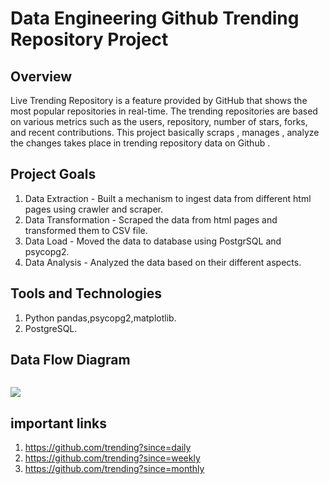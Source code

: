 # Data Engineering Github Trending Repository Project

## Overview

Live Trending Repository is a feature provided by GitHub that shows the most popular repositories in real-time. The trending repositories are based on various metrics such as the users, repository, number of stars, forks, and recent contributions.
This project basically scraps , manages , analyze the changes takes place in trending repository data on Github .

## Project Goals
1. Data Extraction - Built a mechanism to ingest data from different html pages using crawler and scraper. 
2.  Data Transformation - Scraped the data from html pages and transformed them to CSV file.
3.  Data Load - Moved the data to database using PostgrSQL and psycopg2.
4.  Data Analysis -  Analyzed the data based on their different aspects.

## Tools and Technologies
1. Python pandas,psycopg2,matplotlib.
2. PostgreSQL.

## Data Flow Diagram
<code> <img src="https://github.com/faizeraza/dataengineering-github-data-pipelineline/blob/main/data_flow.png"></code>

## important links
1. https://github.com/trending?since=daily
2. https://github.com/trending?since=weekly
3. https://github.com/trending?since=monthly
